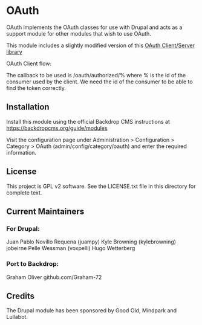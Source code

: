 <h1>OAuth</h1>

OAuth implements the OAuth classes for use with Drupal and acts as a support
module for other modules that wish to use OAuth.

This module includes a slightly modified version of this 
<a rel="nofollow" href="http://oauth.googlecode.com/svn/code/php">
OAuth Client/Server library</a>

OAuth Client flow:

The callback to be used is /oauth/authorized/% where % is the id of the consumer
used by the client. We need the id of the consumer to be able to find the token
correctly.


<h2>Installation</h2>

Install this module using the official Backdrop CMS instructions at https://backdropcms.org/guide/modules

Visit the configuration page under Administration > Configuration > Category > OAuth (admin/config/category/oauth)
and enter the required information.


<h2>License</h2>

This project is GPL v2 software. See the LICENSE.txt file in this directory for complete text.

<h2>Current Maintainers</h2>

<h3>For Drupal:</h3>
Juan Pablo Novillo Requena (juampy)
Kyle Browning (kylebrowning)
jobeirne
Pelle Wessman (voxpelli)
Hugo Wetterberg

<h3>Port to Backdrop:</h3>
Graham Oliver github.com/Graham-72


<h2>Credits</h2>
The Drupal module has been sponsored by Good Old, Mindpark and Lullabot.





